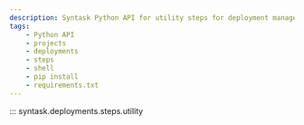 ```yaml
---
description: Syntask Python API for utility steps for deployment management.
tags:
    - Python API
    - projects
    - deployments
    - steps
    - shell
    - pip install
    - requirements.txt
---
```


::: syntask.deployments.steps.utility
